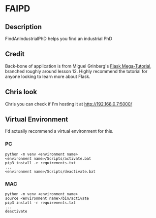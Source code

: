 # FAIPD

## Description

FindAnIndustrialPhD helps you find an industrial PhD

## Credit

Back-bone of application is from Miguel Grinberg's [Flask Mega-Tutorial](https://blog.miguelgrinberg.com/post/the-flask-mega-tutorial-part-i-hello-world), branched roughly around lesson 12. Highly recommend the tutorial for anyone looking to learn more about Flask.


## Chris look
Chris you can check if I'm hosting it at http://192.168.0.7:5000/

## Virtual Environment
I'd actually recommend a virtual environment for this.

### PC
```
python -m venv <environment name>
<environment name>/Scripts/activate.bat
pip3 install -r requirements.txt
...
<environment name>/Scripts/deactivate.bat

```
### MAC
```
python -m venv <environment name>
source <environment name>/bin/activate
pip3 install -r requirements.txt
...
deactivate
```

